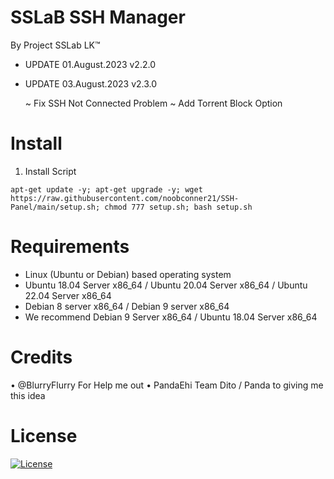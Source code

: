 # SSLaB SSH Manager

By Project SSLab LK™




* UPDATE 01.August.2023 v2.2.0

* UPDATE 03.August.2023 v2.3.0

    ~ Fix SSH Not Connected Problem
    ~ Add Torrent Block Option

# Install

01. Install Script
```
apt-get update -y; apt-get upgrade -y; wget https://raw.githubusercontent.com/noobconner21/SSH-Panel/main/setup.sh; chmod 777 setup.sh; bash setup.sh
```

# Requirements
* Linux (Ubuntu or Debian) based operating system
* Ubuntu 18.04 Server x86_64 / Ubuntu 20.04 Server x86_64 / Ubuntu 22.04 Server x86_64
* Debian 8 server x86_64 / Debian 9 server x86_64
* We recommend Debian 9 Server x86_64 / Ubuntu 18.04 Server x86_64


# Credits

• @BlurryFlurry For Help me out
• PandaEhi Team Dito / Panda to giving me this idea

#  License

[![License](https://www.gnu.org/graphics/gplv3-or-later.png)](LICENSE)
